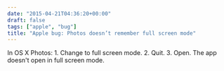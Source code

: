 ```yaml
---
date: "2015-04-21T04:36:20+00:00"
draft: false
tags: ["apple", "bug"]
title: "Apple bug: Photos doesn’t remember full screen mode"
---
```

In OS X Photos: 1\. Change to full screen mode. 2\. Quit. 3\. Open. The app doesn't open in full screen mode.

